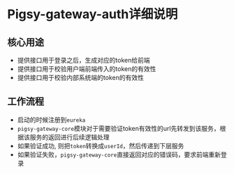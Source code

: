 # Pigsy-gateway-auth详细说明


## 核心用途

- 提供接口用于登录之后，生成对应的token给前端
- 提供接口用于校验用户端前端传入的token的有效性
- 提供接口用于校验内部系统端的token的有效性


## 工作流程

- 启动的时候注册到`eureka`
- `pigsy-gateway-core`模块对于需要验证token有效性的url先转发到该服务，根据该服务的返回进行后续逻辑处理
- 如果验证成功, 则把`token`转换成`userId`，然后传递到下层服务
- 如果验证失败，`pigsy-gateway-core`直接返回对应的错误码，要求前端重新登录